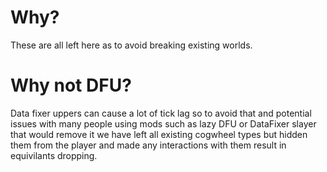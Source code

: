 # Why?

These are all left here as to avoid breaking existing worlds.

# Why not DFU?

Data fixer uppers can cause a lot of tick lag so to avoid that and potential issues with many people using mods such as lazy DFU or DataFixer slayer that would remove it we have left all existing cogwheel types but hidden them from the player and made any interactions with them result in equivilants dropping.